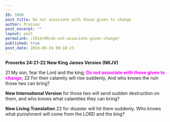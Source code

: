 ```yaml
---
---
ID: 1868
post_title: Do not associate with those given to change
author: Praison
post_excerpt: ""
layout: post
permalink: /2014/09/do-not-associate-given-change/
published: true
post_date: 2014-09-24 09:18:23
---
```

<strong>Proverbs 24:21-22</strong>
<strong> New King James Version (NKJV)</strong>

21 My son, fear the Lord and the king;
<span style="color: #ff00ff;"><strong>Do not associate with those given to change</strong></span>;
22 For their calamity will rise suddenly,
And who knows the ruin those two can bring?

<strong>New International Version</strong>
for those two will send sudden destruction on them, and who knows what calamities they can bring?

<strong>New Living Translation</strong>
22 for disaster will hit them suddenly. Who knows what punishment will come from the LORD and the king?